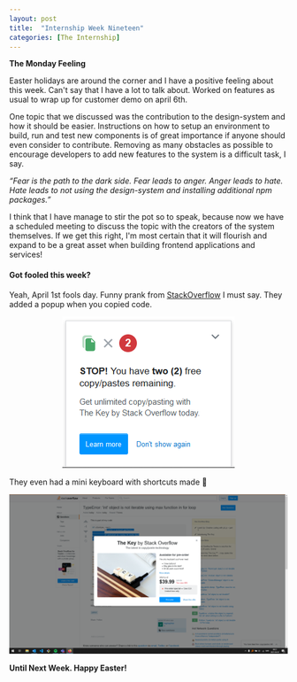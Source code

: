 ```yaml
---
layout: post
title:  "Internship Week Nineteen"
categories: [The Internship]
---
```


**The Monday Feeling**

Easter holidays are around the corner and I have a positive feeling about this week.
Can't say that I have a lot to talk about. Worked on features as usual to wrap up for customer demo on april 6th.

One topic that we discussed was the contribution to the design-system and how it should be easier. Instructions on how to setup an environment to build, run and test new components is of great importance if anyone should even consider to contribute. Removing as many obstacles as possible to encourage developers to add new features to the system is a difficult task, I say.

*“Fear is the path to the dark side. Fear leads to anger. Anger leads to hate. Hate leads to not using the design-system and installing additional npm packages.”*

I think that I have manage to stir the pot so to speak, because now we have a scheduled meeting to discuss the topic with the creators of the system themselves. If we get this right, I'm most certain that it will flourish and expand to be a great asset when building frontend applications and services!

#### Got fooled this week?

Yeah, April 1st fools day. Funny prank from [StackOverflow](https://stackoverflow.com/) I must say. They added a popup when you copied code.

<p align="center">
  <img src="/assets/images/CopyPasteRemaining.png" alt="CopyPaste Joke Stackoverflow" style="text-center"/>
</p>

They even had a mini keyboard with shortcuts made 🤣

![Stackoverflow The Key](/assets/images/stack_aprilfool_keypad.png)

**Until Next Week. Happy Easter!**